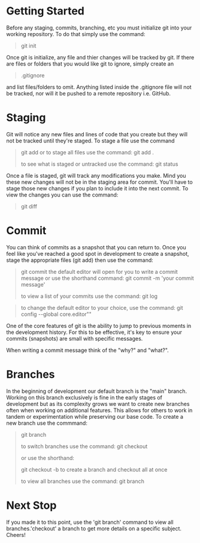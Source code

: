 # Getting Started

Before any staging, commits, branching, etc you must initialize git into your working repository. To do that simply use the command:

  > git init

Once git is initialize, any file and thier changes will be tracked by git. If there are files or folders that you would like git to ignore, simply create an

  > .gitignore

and list files/folders to omit. Anything listed inside the .gitignore file will not be tracked, nor will it be pushed to a remote repository i.e. GitHub.

# Staging

Git will notice any new files and lines of code that you create but they will not be tracked until they're staged. To stage a file use the command

  > git add <filename>
  > or to stage all files use the command:
  > git add .
  >
  > to see what is staged or untracked use the command:
  > git status

Once a file is staged, git will track any modifications you make. Mind you these new changes will not be in the staging area for commit. You'll have to stage those new changes if you plan to include it into the next commit. To view the changes you can use the command:

  > git diff <filename>

# Commit

You can think of commits as a snapshot that you can return to. Once you feel like you've reached a good spot in development to create a snapshot, stage the appropriate files (git add) then use the command:

  > git commit
  > the default editor will open for you to write a commit message
  > or use the shorthand command:
  > git commit -m 'your commit message'
  >
  > to view a list of your commits use the command:
  > git log

  > to change the default editor to your choice, use the command:
  > git config --global core.editor"<editor>"

One of the core features of git is the ability to jump to previous moments in the development history. For this to be effective, it's key to ensure your commits (snapshots) are small with specific messages.

When writing a commit message think of the "why?" and "what?".

# Branches

In the beginning of development our default branch is the "main" branch. Working on this branch exclusively is fine in the early stages of development but as its complexity grows we want to create new branches often when working on additional features. This allows for others to work in tandem or experimentation while preserving our base code.
To create a new branch use the commmand:

  > git branch <branch-name>
  >
  > to switch branches use the command:
  > git checkout <branch-name>
  >
  > or use the shorthand:
  >
  > git checkout -b <branch-name>
  > to create a branch and checkout all at once
  >
  > to view all branches use the command:
  > git branch

# Next Stop

If you made it to this point, use the 'git branch' command to view all branches.'checkout' a branch to get more details on a specific subject. Cheers!